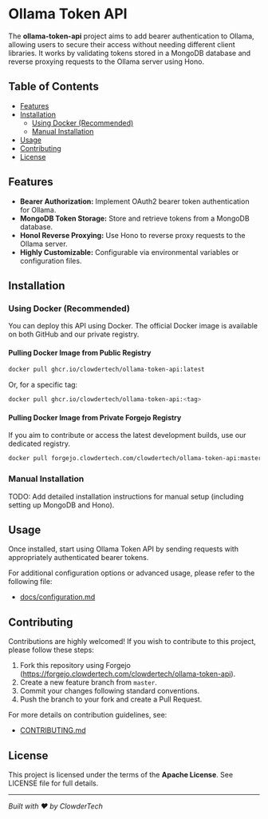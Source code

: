 # Ollama Token API

The **ollama-token-api** project aims to add bearer authentication to Ollama,
allowing users to secure their access without needing different client
libraries. It works by validating tokens stored in a MongoDB database and
reverse proxying requests to the Ollama server using Hono.

## Table of Contents

- [Features](#features)
- [Installation](#installation)
  - [Using Docker (Recommended)](#using-docker-recommended)
  - [Manual Installation](#manual-installation)
- [Usage](#usage)
- [Contributing](#contributing)
- [License](#license)

## Features

- **Bearer Authorization:** Implement OAuth2 bearer token authentication for
  Ollama.
- **MongoDB Token Storage:** Store and retrieve tokens from a MongoDB database.
- **Honol Reverse Proxying:** Use Hono to reverse proxy requests to the Ollama
  server.
- **Highly Customizable:** Configurable via environmental variables or
  configuration files.

## Installation

### Using Docker (Recommended)

You can deploy this API using Docker. The official Docker image is available on
both GitHub and our private registry.

#### Pulling Docker Image from Public Registry

```sh
docker pull ghcr.io/clowdertech/ollama-token-api:latest
```

Or, for a specific tag:

```sh
docker pull ghcr.io/clowdertech/ollama-token-api:<tag>
```

#### Pulling Docker Image from Private Forgejo Registry

If you aim to contribute or access the latest development builds, use our
dedicated registry.

```sh
docker pull forgejo.clowdertech.com/clowdertech/ollama-token-api:master
```

### Manual Installation

TODO: Add detailed installation instructions for manual setup (including setting
up MongoDB and Hono).

## Usage

Once installed, start using Ollama Token API by sending requests with
appropriately authenticated bearer tokens.

For additional configuration options or advanced usage, please refer to the
following file:

- [docs/configuration.md](docs/configuration.md)

## Contributing

Contributions are highly welcomed! If you wish to contribute to this project,
please follow these steps:

1. Fork this repository using Forgejo
   (https://forgejo.clowdertech.com/clowdertech/ollama-token-api).
2. Create a new feature branch from `master`.
3. Commit your changes following standard conventions.
4. Push the branch to your fork and create a Pull Request.

For more details on contribution guidelines, see:

- [CONTRIBUTING.md](CONTRIBUTING.md)

## License

This project is licensed under the terms of the **Apache License**. See LICENSE
file for full details.

---

_Built with ❤️ by ClowderTech_

